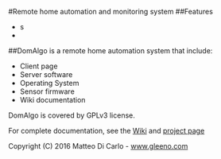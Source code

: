 #Remote home automation and monitoring system
##Features
  - s
  - 
##DomAlgo is a remote home automation system that include:

  -  Client page
  -  Server software
  -  Operating System
  -  Sensor firmware
  -  Wiki documentation

DomAlgo is covered by GPLv3 license.

For complete documentation, see the [Wiki](https://github.com/Gleeno/DomAlgo/wiki) and [project page](http://gleeno.github.io/DomAlgo)

Copyright (C) 2016 Matteo Di Carlo - www.gleeno.com

